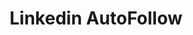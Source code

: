 ---
layout: projects
data_category: javascript
img_path: ../images/linkedin-autofollow.png
title: Linkedin AutoFollow
github_link: https://github.com/rawho/linkedin-autofollow
website_link: https://rahulmanoj.in/linkedin-autofollow/
---